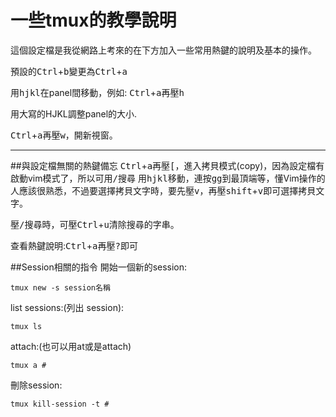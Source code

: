 # 一些tmux的教學說明
這個設定檔是我從網路上考來的在下方加入一些常用熱鍵的說明及基本的操作。

預設的<kbd>Ctrl</kbd>+<kbd>b</kbd>變更為<kbd>Ctrl</kbd>+<kbd>a</kbd>

用<kbd>h</kbd><kbd>j</kbd><kbd>k</kbd><kbd>l</kbd>在panel間移動，例如: <kbd>Ctrl</kbd>+<kbd>a</kbd>再壓<kbd>h</kbd>

用大寫的HJKL調整panel的大小.

<kbd>Ctrl</kbd>+<kbd>a</kbd>再壓<kbd>w</kbd>，開新視窗。

<hr>
##與設定檔無關的熱鍵備忘
<kbd>Ctrl</kbd>+<kbd>a</kbd>再壓<kbd>[</kbd>，進入拷貝模式(copy)，因為設定檔有啟動vim模式了，所以可用<kbd>/</kbd>搜尋
用<kbd>h</kbd><kbd>j</kbd><kbd>k</kbd><kbd>l</kbd>移動，連按<kbd>g</kbd><kbd>g</kbd>到最頂端等，懂Vim操作的人應該很熟悉，不過要選擇拷貝文字時，要先壓<kbd>v</kbd>，再壓<kbd>shift</kbd>+<kbd>v</kbd>即可選擇拷貝文字。

壓<kbd>/</kbd>搜尋時，可壓<kbd>Ctrl</kbd>+<kbd>u</kbd>清除搜尋的字串。

查看熱鍵說明:<kbd>Ctrl</kbd>+<kbd>a</kbd>再壓<kbd>?</kbd>即可

##Session相關的指令
開始一個新的session:

<pre><code>tmux new -s session名稱</code></pre>


list sessions:(列出 session):

<pre><code>tmux ls</code></pre>

attach:(也可以用at或是attach)

<pre><code>tmux a #</code></pre>

刪除session:
<pre><code>tmux kill-session -t #</code></pre>


